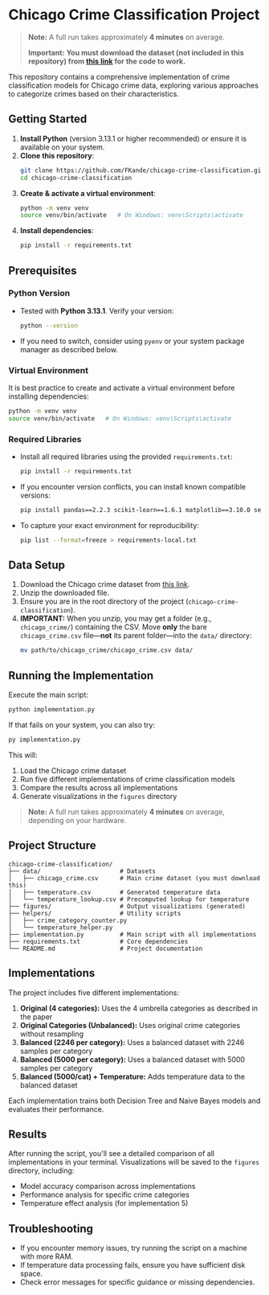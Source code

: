 # Chicago Crime Classification Project

> **Note:** A full run takes approximately **4 minutes** on average.
>
> **Important:** **You must download the dataset (not included in this repository) from [this link](https://drive.google.com/file/d/18f47YB0SgvsYPEUG7an4AxoDGzE7ThwA/view?usp=sharing) for the code to work.**

This repository contains a comprehensive implementation of crime classification models for Chicago crime data, exploring various approaches to categorize crimes based on their characteristics.

## Getting Started

1. **Install Python** (version 3.13.1 or higher recommended) or ensure it is available on your system.
2. **Clone this repository**:
   ```bash
   git clone https://github.com/FKande/chicago-crime-classification.git
   cd chicago-crime-classification
   ```
3. **Create & activate a virtual environment**:
   ```bash
   python -m venv venv
   source venv/bin/activate   # On Windows: venv\Scripts\activate
   ```
4. **Install dependencies**:
   ```bash
   pip install -r requirements.txt
   ```

## Prerequisites

### Python Version

- Tested with **Python 3.13.1**. Verify your version:
  ```bash
  python --version
  ```
- If you need to switch, consider using `pyenv` or your system package manager as described below.

### Virtual Environment

It is best practice to create and activate a virtual environment before installing dependencies:
```bash
python -m venv venv
source venv/bin/activate   # On Windows: venv\Scripts\activate
```

### Required Libraries

- Install all required libraries using the provided `requirements.txt`:
  ```bash
  pip install -r requirements.txt
  ```
- If you encounter version conflicts, you can install known compatible versions:
  ```bash
  pip install pandas==2.2.3 scikit-learn==1.6.1 matplotlib==3.10.0 seaborn==0.13.2 numpy==2.2.2 imbalanced-learn==0.13.0 scipy==1.15.1
  ```
- To capture your exact environment for reproducibility:
  ```bash
  pip list --format=freeze > requirements-local.txt
  ```

## Data Setup

1. Download the Chicago crime dataset from [this link](https://drive.google.com/file/d/18f47YB0SgvsYPEUG7an4AxoDGzE7ThwA/view?usp=sharing).
2. Unzip the downloaded file.
3. Ensure you are in the root directory of the project (`chicago-crime-classification`).
4. **IMPORTANT:** When you unzip, you may get a folder (e.g., `chicago_crime/`) containing the CSV. Move **only** the bare `chicago_crime.csv` file—**not** its parent folder—into the `data/` directory:
   ```bash
   mv path/to/chicago_crime/chicago_crime.csv data/
   ```

## Running the Implementation

Execute the main script:
```bash
python implementation.py
```
If that fails on your system, you can also try:
```bash
py implementation.py
```

This will:
1. Load the Chicago crime dataset
2. Run five different implementations of crime classification models
3. Compare the results across all implementations
4. Generate visualizations in the `figures` directory

> **Note:** A full run takes approximately **4 minutes** on average, depending on your hardware.

## Project Structure

```
chicago-crime-classification/
├── data/                      # Datasets
│   ├── chicago_crime.csv      # Main crime dataset (you must download this)
│   ├── temperature.csv        # Generated temperature data
│   └── temperature_lookup.csv # Precomputed lookup for temperature
├── figures/                   # Output visualizations (generated)
├── helpers/                   # Utility scripts
│   ├── crime_category_counter.py
│   └── temperature_helper.py
├── implementation.py          # Main script with all implementations
├── requirements.txt           # Core dependencies
└── README.md                  # Project documentation
```

## Implementations

The project includes five different implementations:

1. **Original (4 categories):** Uses the 4 umbrella categories as described in the paper
2. **Original Categories (Unbalanced):** Uses original crime categories without resampling
3. **Balanced (2246 per category):** Uses a balanced dataset with 2246 samples per category
4. **Balanced (5000 per category):** Uses a balanced dataset with 5000 samples per category
5. **Balanced (5000/cat) + Temperature:** Adds temperature data to the balanced dataset

Each implementation trains both Decision Tree and Naive Bayes models and evaluates their performance.

## Results

After running the script, you'll see a detailed comparison of all implementations in your terminal. Visualizations will be saved to the `figures` directory, including:

- Model accuracy comparison across implementations
- Performance analysis for specific crime categories
- Temperature effect analysis (for implementation 5)

## Troubleshooting

- If you encounter memory issues, try running the script on a machine with more RAM.
- If temperature data processing fails, ensure you have sufficient disk space.
- Check error messages for specific guidance or missing dependencies.

